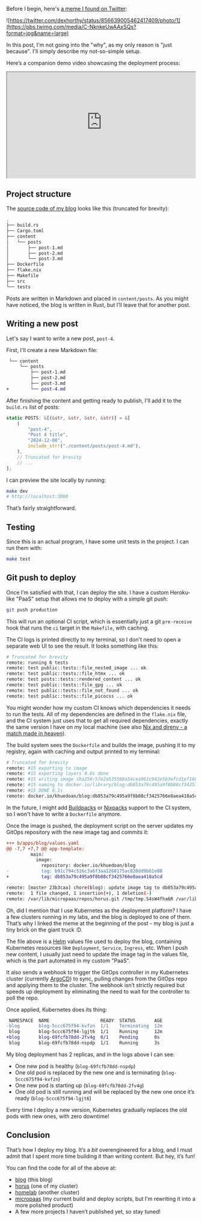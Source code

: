 Before I begin, here's [a meme I found on Twitter](https://twitter.com/dexhorthy/status/856639005462417409/photo/1):

![https://twitter.com/dexhorthy/status/856639005462417409/photo/1](https://pbs.twimg.com/media/C-NknkeUwAAxSQs?format=jpg&name=large)

In this post, I'm not going into the "why", as my only reason is "just
because". I'll simply describe my not-so-simple setup.

Here’s a companion demo video showcasing the deployment process:

<div style="position:relative; padding-bottom:56.25%; height:0; overflow:hidden; max-width:100%;">
    <iframe
        src="https://www.youtube-nocookie.com/embed/RvB2F-x8fno?si=d7XxSJd7vdhyzf-l"
        title="YouTube video player"
        allow="accelerometer; autoplay; clipboard-write; encrypted-media; gyroscope; picture-in-picture; web-share"
        referrerpolicy="strict-origin-when-cross-origin"
        allowfullscreen
        style="position:absolute; top:0; left:0; width:100%; height:100%;"
    ></iframe>
</div>

## Project structure

The [source code of my blog](https://github.com/khuedoan/blog) looks like this
(truncated for brevity):

```sh
.
├── build.rs
├── Cargo.toml
├── content
│   └── posts
│       ├── post-1.md
│       ├── post-2.md
│       └── post-3.md
├── Dockerfile
├── flake.nix
├── Makefile
├── src
└── tests
```

Posts are written in Markdown and placed in `content/posts`. As you might have
noticed, the blog is written in Rust, but I’ll leave that for another post.

## Writing a new post

Let's say I want to write a new post, `post-4`.

First, I'll create a new Markdown file:

```diff
 └── content
     └── posts
         ├── post-1.md
         ├── post-2.md
         ├── post-3.md
+        └── post-4.md
```

After finishing the content and getting ready to publish, I'll add it to the
`build.rs` list of posts:

```rs
static POSTS: &[(&str, &str, &str, &str)] = &[
    (
        "post-4",
        "Post 4 title",
        "2024-12-08",
        include_str!("./content/posts/post-4.md"),
    ),
    // Truncated for brevity
    // ...
];
```

I can preview the site locally by running:

```sh
make dev
# http://localhost:3000
```

That’s fairly straightforward.

## Testing

Since this is an actual program, I have some unit tests in the project. I can
run them with:

```sh
make test
```

## Git push to deploy

Once I’m satisfied with that, I can deploy the site. I have a custom
Heroku-like "PaaS" setup that allows me to deploy with a simple git push:

```sh
git push production
```

This will run an optional CI script, which is essentially just a git
`pre-receive` hook that runs the `ci` target in the `Makefile`, with caching.

The CI logs is printed directly to my terminal, so I don't need to open a
separate web UI to see the result. It looks something like this:

```sh
# Truncated for brevity
remote: running 6 tests
remote: test public::tests::file_nested_image ... ok
remote: test public::tests::file_htmx ... ok
remote: test posts::tests::rendered_content ... ok
remote: test public::tests::file_gpg ... ok
remote: test public::tests::file_not_found ... ok
remote: test public::tests::file_picocss ... ok
```

You might wonder how my custom CI knows which dependencies it needs to run the
tests. All of my dependencies are defined in the `flake.nix` file, and the CI
system just uses that to get all required dependencies, exactly the same
version I have on my local machine (see also [Nix and direnv - a match made in
heaven](https://www.khuedoan.com/posts/nix-and-direnv-a-match-made-in-heaven)).

The build system sees the `Dockerfile` and builds the image, pushing it to my
registry, again with caching and output printed to my terminal:

```sh
# Truncated for brevity
remote: #15 exporting to image
remote: #15 exporting layers 0.0s done
remote: #15 writing image sha256:57e2a535588a54cea961c942e5b3efcd1ef16855b5c9865ca57a03c6203e5e33 done
remote: #15 naming to docker.io/library/blog:db853a79c495a9f8b88cf3425766e8aea418a5cd done
remote: #15 DONE 0.1s
remote: docker.io/khuedoan/blog:db853a79c495a9f8b88cf3425766e8aea418a5cd
```

In the future, I might add [Buildpacks](https://buildpacks.io) or
[Nixpacks](https://nixpacks.com) support to the CI system, so I won't have to
write a `Dockerfile` anymore.

Once the image is pushed, the deployment script on the server updates my GitOps
repository with the new image tag and commits it:

```diff
+++ b/apps/blog/values.yaml
@@ -7,7 +7,7 @@ app-template:
         main:
           image:
             repository: docker.io/khuedoan/blog
-            tag: b91c794c516c3a6f3aa1268175ac820dd9b61e88
+            tag: db853a79c495a9f8b88cf3425766e8aea418a5cd
```

```sh
remote: [master 23b3caa] chore(blog): update image tag to db853a79c495a9f8b88cf3425766e8aea418a5cd
remote:  1 file changed, 1 insertion(+), 1 deletion(-)
remote: /var/lib/micropaas/repos/horus.git /tmp/tmp.S4sW4fha6R /var/lib/micropaas/repos/blog.git
```

Oh, did I mention that I use Kubernetes as the deployment platform? I have a
few clusters running in my labs, and the blog is deployed to one of them.
That’s why I linked the meme at the beginning of the post - my blog is just a
tiny brick on the giant truck :D.

The file above is a [Helm](https://helm.sh) values file used to deploy the
blog, containing Kubernetes resources like `Deployment`, `Service`, `Ingress`,
etc. When I push new content, I usually just need to update the image tag in
the values file, which is the part automated in my custom "PaaS".

It also sends a webhook to trigger the GitOps controller in my Kubernetes
cluster (currently [ArgoCD](https://argo-cd.readthedocs.io/)) to sync, pulling
changes from the GitOps repo and applying them to the cluster. The webhook
isn’t strictly required but speeds up deployment by eliminating the need to
wait for the controller to poll the repo.

Once applied, Kubernetes does its thing:

```diff
 NAMESPACE  NAME                   READY  STATUS       AGE
-blog       blog-5ccc675f94-kvfzn  1/1    Terminating  12m
 blog       blog-5ccc675f94-lgjt6  1/1    Running      12m
+blog       blog-69fcfb78dd-2fv4g  0/1    Pending      0s
 blog       blog-69fcfb78dd-nspdp  1/1    Running      3s
```

My blog deployment has 2 replicas, and in the logs above I can see:

- One new pod is healthy (`blog-69fcfb78dd-nspdp`)
- One old pod is replaced by the new one and is terminating (`blog-5ccc675f94-kvfzn`)
- One new pod is starting up (`blog-69fcfb78dd-2fv4g`)
- One old pod is still running and will be replaced by the new one once it’s
  ready (`blog-5ccc675f94-lgjt6`)

Every time I deploy a new version, Kubernetes gradually replaces the old pods
with new ones, with zero downtime!

## Conclusion

That’s how I deploy my blog. It’s a _bit_ overengineered for a blog, and I must
admit that I spent more time building it than writing content. But hey, it’s
fun!

You can find the code for all of the above at:

- [blog](https://github.com/khuedoan/blog) (this blog)
- [horus](https://github.com/khuedoan/horus) (one of my cluster)
- [homelab](https://github.com/khuedoan/homelab) (another cluster)
- [micropaas](https://github.com/khuedoan/micropaas) (my current build and deploy
  scripts, but I'm rewriting it into a more polished product)
- A few more projects I haven’t published yet, so stay tuned!
